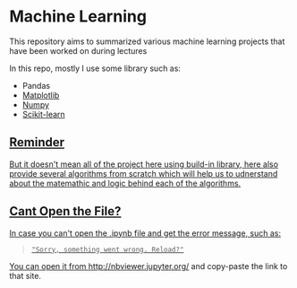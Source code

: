 # Machine Learning

This repository aims to summarized various machine learning projects that have been worked on during lectures

In this repo, mostly I use some library such as:
* Pandas <a href = "https://pandas.pydata.org/">
* Matplotlib <a href = "https://matplotlib.org/">
* Numpy <a href = "https://numpy.org/">
* Scikit-learn <a href = "https://scikit-learn.org/stable/">

## Reminder

But it doesn't mean all of the project here using build-in library, here also provide several algorithms from scratch which will help us to udnerstand about the matemathic and logic behind each of the algorithms.  

## Cant Open the File?

In case you can't open the .ipynb file and get the error message, such as:

> `"Sorry, something went wrong. Reload?"`

You can open it from http://nbviewer.jupyter.org/ and copy-paste the link to that site.
